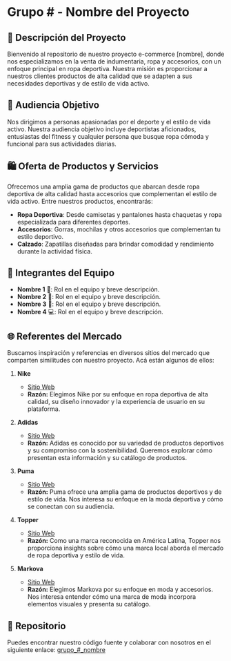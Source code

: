 # Grupo # - Nombre del Proyecto

## 🚀 Descripción del Proyecto

Bienvenido al repositorio de nuestro proyecto e-commerce [nombre], donde nos especializamos en la venta de indumentaria, ropa y accesorios, con un enfoque principal en ropa deportiva. Nuestra misión es proporcionar a nuestros clientes productos de alta calidad que se adapten a sus necesidades deportivas y de estilo de vida activo.

## 🎯 Audiencia Objetivo

Nos dirigimos a personas apasionadas por el deporte y el estilo de vida activo. Nuestra audiencia objetivo incluye deportistas aficionados, entusiastas del fitness y cualquier persona que busque ropa cómoda y funcional para sus actividades diarias.

## 🛍️ Oferta de Productos y Servicios

Ofrecemos una amplia gama de productos que abarcan desde ropa deportiva de alta calidad hasta accesorios que complementan el estilo de vida activo. Entre nuestros productos, encontrarás:

- **Ropa Deportiva**: Desde camisetas y pantalones hasta chaquetas y ropa especializada para diferentes deportes.
- **Accesorios**: Gorras, mochilas y otros accesorios que complementan tu estilo deportivo.
- **Calzado**: Zapatillas diseñadas para brindar comodidad y rendimiento durante la actividad física.

## 👥 Integrantes del Equipo

- **Nombre 1** 🚀: Rol en el equipo y breve descripción.
- **Nombre 2** 🎨: Rol en el equipo y breve descripción.
- **Nombre 3** 🧠: Rol en el equipo y breve descripción.
- **Nombre 4** 💻: Rol en el equipo y breve descripción.

## 🌐 Referentes del Mercado

Buscamos inspiración y referencias en diversos sitios del mercado que comparten similitudes con nuestro proyecto. Acá están algunos de ellos:

1. **Nike**
   - [Sitio Web](https://www.nike.com/)
   - **Razón:** Elegimos Nike por su enfoque en ropa deportiva de alta calidad, su diseño innovador y la experiencia de usuario en su plataforma.

2. **Adidas**
   - [Sitio Web](https://www.adidas.com.ar/)
   - **Razón:** Adidas es conocido por su variedad de productos deportivos y su compromiso con la sostenibilidad. Queremos explorar cómo presentan esta información y su catálogo de productos.

3. **Puma**
   - [Sitio Web](https://ar.puma.com/)
   - **Razón:** Puma ofrece una amplia gama de productos deportivos y de estilo de vida. Nos interesa su enfoque en la moda deportiva y cómo se conectan con su audiencia.

4. **Topper**
   - [Sitio Web](https://www.topper.com.ar/)
   - **Razón:** Como una marca reconocida en América Latina, Topper nos proporciona insights sobre cómo una marca local aborda el mercado de ropa deportiva y estilo de vida.

5. **Markova**
   - [Sitio Web](https://markova.com/)
   - **Razón:** Elegimos Markova por su enfoque en moda y accesorios. Nos interesa entender cómo una marca de moda incorpora elementos visuales y presenta su catálogo.


## 🔗 Repositorio

Puedes encontrar nuestro código fuente y colaborar con nosotros en el siguiente enlace: [grupo_#_nombre](https://github.com/nachopad/grupo_-_nombre)
